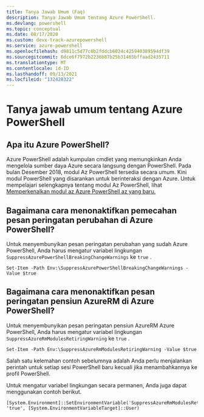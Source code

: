 ```yaml
---
title: Tanya Jawab Umum (Faq)
description: Tanya Jawab Umum tentang Azure PowerShell.
ms.devlang: powershell
ms.topic: conceptual
ms.date: 08/17/2020
ms.custom: devx-track-azurepowershell
ms.service: azure-powershell
ms.openlocfilehash: d9811c5d77c6b2fddcb6024c425940389594df39
ms.sourcegitcommit: 6dce6f7972b2236b87b25b31465bffaad2435711
ms.translationtype: MT
ms.contentlocale: id-ID
ms.lasthandoff: 09/13/2021
ms.locfileid: "132428322"
---
```

# <a name="frequently-asked-questions-about-azure-powershell"></a>Tanya jawab umum tentang Azure PowerShell

## <a name="what-is-azure-powershell"></a>Apa itu Azure PowerShell?

Azure PowerShell adalah kumpulan cmdlet yang memungkinkan Anda mengelola sumber daya Azure secara langsung dengan PowerShell. Pada bulan Desember 2018, modul Az PowerShell tersedia secara umum. Kini modul PowerShell yang disarankan untuk berinteraksi dengan Azure. Untuk mempelajari selengkapnya tentang modul Az PowerShell, lihat [Memperkenalkan modul az Azure PowerShell az yang baru.](/powershell/azure/new-azureps-module-az)

## <a name="how-do-i-disable-breaking-change-warning-messages-in-azure-powershell"></a>Bagaimana cara menonaktifkan pemecahan pesan peringatan perubahan di Azure PowerShell?

Untuk menyembunyikan pesan peringatan perubahan yang sudah Azure PowerShell, Anda harus mengatur variabel lingkungan `SuppressAzurePowerShellBreakingChangeWarnings` ke `true` .

```azurepowershell
Set-Item -Path Env:\SuppressAzurePowerShellBreakingChangeWarnings -Value $true
```

## <a name="how-do-i-disable-the-azurerm-retirement-warning-message-in-azure-powershell"></a>Bagaimana cara menonaktifkan pesan peringatan pensiun AzureRM di Azure PowerShell?

Untuk menyembunyikan pesan peringatan pensiun AzureRM Azure PowerShell, Anda harus mengatur variabel lingkungan `SuppressAzureRmModulesRetiringWarning` ke `true` .

```azurepowershell-interactive
Set-Item -Path Env:\SuppressAzureRmModulesRetiringWarning -Value $true
```

Salah satu kelemahan contoh sebelumnya adalah Anda perlu menjalankan perintah untuk setiap sesi PowerShell baru kecuali jika menambahkannya ke profil PowerShell.

Untuk mengatur variabel lingkungan secara permanen, Anda juga dapat menggunakan contoh berikut.

```azurepowershell-interactive
[System.Environment]::SetEnvironmentVariable('SuppressAzureRmModulesRetiringWarning', 'true', [System.EnvironmentVariableTarget]::User)
```
